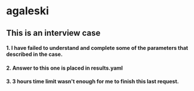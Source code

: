 # agaleski

## This is an interview case

#### 1. I have failed to understand and complete some of the parameters that described in the case.
#### 2. Answer to this one is placed in results.yaml
#### 3. 3 hours time limit wasn't enough for me to finish this last request.
